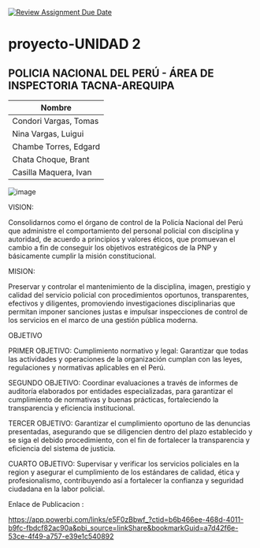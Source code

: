 [![Review Assignment Due Date](https://classroom.github.com/assets/deadline-readme-button-22041afd0340ce965d47ae6ef1cefeee28c7c493a6346c4f15d667ab976d596c.svg)](https://classroom.github.com/a/-EjFdzh7)
# proyecto-UNIDAD 2

## POLICIA NACIONAL DEL PERÚ - ÁREA DE INSPECTORIA TACNA-AREQUIPA

| Nombre                |
|-----------------------|
| Condori Vargas, Tomas |
| Nina Vargas, Luigui   |
| Chambe Torres, Edgard |
| Chata Choque, Brant   |
| Casilla Maquera, Ivan |

![image](https://github.com/UPT-FAING-EPIS/proyecto-si885-2024-i-u1-chata_chambe_nina_condori_casilla/assets/90207441/496b28fd-7f96-4760-8e43-754bc62c0ba9)

VISION:

Consolidarnos como el órgano de control de la Policía Nacional del Perú que administre el comportamiento del personal policial con disciplina y autoridad, de acuerdo a principios y valores éticos, que promuevan el cambio a fin de conseguir los objetivos estratégicos de la PNP y básicamente cumplir la misión constitucional.


MISION:

Preservar y controlar el mantenimiento de la disciplina, imagen, prestigio y calidad del servicio policial con procedimientos oportunos, transparentes, efectivos y diligentes, promoviendo investigaciones disciplinarias que permitan imponer sanciones justas e impulsar inspecciones de control de los servicios en el marco de una gestión pública moderna.


OBJETIVO

PRIMER OBJETIVO: Cumplimiento normativo y legal: Garantizar que todas las actividades y operaciones de la organización cumplan con las leyes, regulaciones y normativas aplicables en el Perú.

SEGUNDO OBJETIVO: Coordinar evaluaciones a través de informes de auditoría elaborados por entidades especializadas, para garantizar el cumplimiento de normativas y buenas prácticas, fortaleciendo la transparencia y eficiencia institucional.

TERCER OBJETIVO: Garantizar el cumplimiento oportuno de las denuncias presentadas, asegurando que se diligencien dentro del plazo establecido y se siga el debido procedimiento, con el fin de fortalecer la transparencia y eficiencia del sistema de justicia.

CUARTO OBJETIVO: Supervisar y verificar los servicios policiales en la region y asegurar el cumplimiento de los estándares de calidad, ética y profesionalismo, contribuyendo así a fortalecer la confianza y seguridad ciudadana en la labor policial.


Enlace de Publicacion :

https://app.powerbi.com/links/e5F0zBbwf_?ctid=b6b466ee-468d-4011-b9fc-fbdcf82ac90a&pbi_source=linkShare&bookmarkGuid=a7d42f6e-53ce-4f49-a757-e39e1c540892
